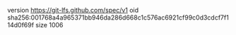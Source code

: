 version https://git-lfs.github.com/spec/v1
oid sha256:001768a4a965371bb946da286d668c1c576ac6921cf99c0d3cdcf7f114d0f69f
size 1006

